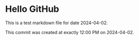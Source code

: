 # Hello GitHub
This is a test markdown file for date 2024-04-02.

This commit was created at exactly 12:00 PM on 2024-04-02.
